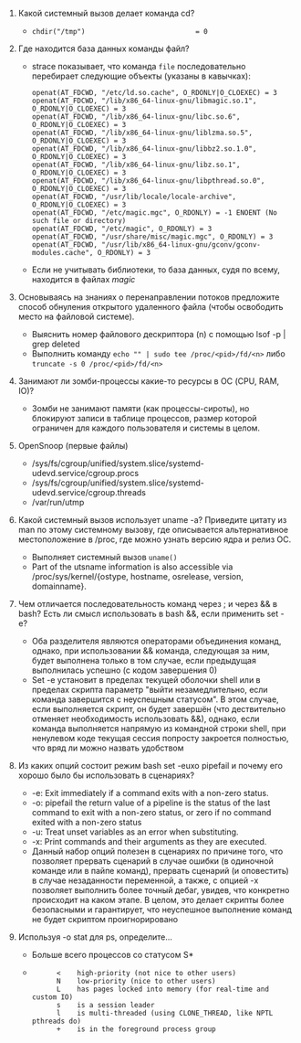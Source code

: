 1. Какой системный вызов делает команда cd?
    * `chdir("/tmp")                           = 0`
2. Где находится база данных команды файл?
   * strace показывает, что команда `file` последовательно перебирает следующие объекты (указаны в кавычках):

         openat(AT_FDCWD, "/etc/ld.so.cache", O_RDONLY|O_CLOEXEC) = 3
         openat(AT_FDCWD, "/lib/x86_64-linux-gnu/libmagic.so.1", O_RDONLY|O_CLOEXEC) = 3
         openat(AT_FDCWD, "/lib/x86_64-linux-gnu/libc.so.6", O_RDONLY|O_CLOEXEC) = 3
         openat(AT_FDCWD, "/lib/x86_64-linux-gnu/liblzma.so.5", O_RDONLY|O_CLOEXEC) = 3
         openat(AT_FDCWD, "/lib/x86_64-linux-gnu/libbz2.so.1.0", O_RDONLY|O_CLOEXEC) = 3
         openat(AT_FDCWD, "/lib/x86_64-linux-gnu/libz.so.1", O_RDONLY|O_CLOEXEC) = 3
         openat(AT_FDCWD, "/lib/x86_64-linux-gnu/libpthread.so.0", O_RDONLY|O_CLOEXEC) = 3
         openat(AT_FDCWD, "/usr/lib/locale/locale-archive", O_RDONLY|O_CLOEXEC) = 3
         openat(AT_FDCWD, "/etc/magic.mgc", O_RDONLY) = -1 ENOENT (No such file or directory)
         openat(AT_FDCWD, "/etc/magic", O_RDONLY) = 3
         openat(AT_FDCWD, "/usr/share/misc/magic.mgc", O_RDONLY) = 3
         openat(AT_FDCWD, "/usr/lib/x86_64-linux-gnu/gconv/gconv-modules.cache", O_RDONLY) = 3
   * Если не учитывать библиотеки, то база данных, судя по всему, находится в файлах *magic*

3. Основываясь на знаниях о перенаправлении потоков предложите способ обнуления открытого удаленного файла (чтобы освободить место на файловой системе).
   * Выяснить номер файлового дескриптора (n) с помощью lsof -p <pid> | grep deleted
   * Выполнить команду `echo "" | sudo tee /proc/<pid>/fd/<n>` либо `truncate -s 0 /proc/<pid>/fd/<n>`
4. Занимают ли зомби-процессы какие-то ресурсы в ОС (CPU, RAM, IO)?
   * Зомби не занимают памяти (как процессы-сироты), но блокируют записи в таблице процессов, размер которой ограничен для каждого пользователя и системы в целом.
5. OpenSnoop (первые файлы)
   * /sys/fs/cgroup/unified/system.slice/systemd-udevd.service/cgroup.procs
   * /sys/fs/cgroup/unified/system.slice/systemd-udevd.service/cgroup.threads
   * /var/run/utmp
6. Какой системный вызов использует uname -a? Приведите цитату из man по этому системному вызову, где описывается альтернативное местоположение в /proc, где можно узнать версию ядра и релиз ОС.
   * Выполняет системный вызов `uname()`
   * Part of the utsname information is also accessible via /proc/sys/kernel/{ostype, hostname, osrelease, version, domainname}.
7. Чем отличается последовательность команд через ; и через && в bash?  Есть ли смысл использовать в bash &&, если применить set -e?
   * Оба разделителя являются операторами объединения команд, однако, при использовании && команда, следующая за ним, будет выполнена только в том случае, если предыдущая выполнилась успешно (с кодом завершения 0)
   * Set -e установит в пределах текущей оболочки shell или в пределах скрипта параметр "выйти незамедлительно, если команда завершится с неуспешным статусом". В этом случае, если выполняется скрипт, он будет завершён (что дествительно отменяет необходимость использовать &&), однако, если команда выполняется напрямую из командной строки shell, при ненулевом коде текущая сессия попросту закроется полностью, что вряд ли можно назвать удобством
8. Из каких опций состоит режим bash set -euxo pipefail и почему его хорошо было бы использовать в сценариях?
   * -e:  Exit immediately if a command exits with a non-zero status.
   * -o: pipefail  the return value of a pipeline is the status of the last command to exit with a non-zero status, or zero if no command exited with a non-zero status
   * -u:  Treat unset variables as an error when substituting.
   * -x:  Print commands and their arguments as they are executed.
   * Данный набор опций полезен в сценариях по причине того, что позволяет прервать сценарий в случае ошибки (в одиночной команде или в пайпе команд), прервать сценарий (и оповестить) в случае незаданности переменной, а также, с опцией -x позволяет выполнить более точный дебаг, увидев, что конкретно происходит на каком этапе. В целом, это делает скрипты более безопасными и гарантирует, что неуспешное выполнение команд не будет скриптом проигнорировано
9. Используя -o stat для ps, определите...
   * Больше всего процессов со статусом S*
   *           <    high-priority (not nice to other users)
               N    low-priority (nice to other users)
               L    has pages locked into memory (for real-time and custom IO)
               s    is a session leader
               l    is multi-threaded (using CLONE_THREAD, like NPTL pthreads do)
               +    is in the foreground process group

